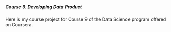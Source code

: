 ##### Course 9. Developing Data Product

Here is my course project for Course 9 of the Data Science program offered on Coursera. 
